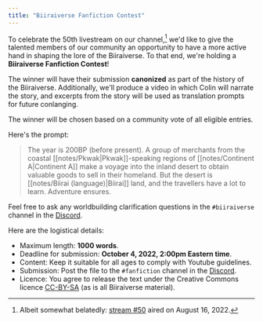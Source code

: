 ```yaml
---
title: "Biiraiverse Fanfiction Contest"
---
```


To celebrate the 50th livestream on our channel,[^1] we'd like to give the talented members of our community an opportunity to have a more active hand in shaping the lore of the Biiraiverse. To that end, we're holding a **Biiraiverse Fanfiction Contest**!

[^1]: Albeit somewhat belatedly: [stream #50](https://www.youtube.com/watch?v=G1TRSfSF75s) aired on August 16, 2022.

The winner will have their submission **canonized** as part of the history of the Biiraiverse. Additionally, we'll produce a video in which Colin will narrate the story, and excerpts from the story will be used as translation prompts for future conlanging.

The winner will be chosen based on a community vote of all eligible entries.

Here's the prompt:

> The year is 200BP (before present). A group of merchants from the coastal [[notes/Pkwak|Pkwak]]-speaking regions of [[notes/Continent A|Continent A]] make a voyage into the inland desert to obtain valuable goods to sell in their homeland. But the desert is [[notes/Biirai (language)|Biirai]] land, and the travellers have a lot to learn. Adventure ensures.

Feel free to ask any worldbuilding clarification questions in the `#biiraiverse` channel in the [Discord](https://discord.gg/chCmQgE99a).

Here are the logistical details:

- Maximum length: **1000 words**.
- Deadline for submission: **October 4, 2022, 2:00pm Eastern time**.
- Content: Keep it suitable for all ages to comply with Youtube guidelines.
- Submission: Post the file to the `#fanfiction` channel in the [Discord](https://discord.gg/chCmQgE99a).
- Licence: You agree to release the text under the Creative Commons licence [CC-BY-SA](https://creativecommons.org/licenses/by-sa/2.0/) (as is all Biiraiverse material).

